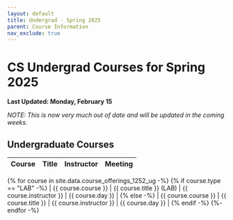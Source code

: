 ```yaml
---
layout: default
title: Undergrad - Spring 2025
parent: Course Information
nav_exclude: true
---
```


# CS Undergrad Courses for Spring 2025

__Last Updated: Monday, February 15__

_NOTE: This is now very much out of date and will be updated in the coming weeks._

## Undergraduate Courses

| Course        | Title          | Instructor |  Meeting |      
|:-------------|:------------------|:------|:-------|
{% for course in site.data.course_offerings_1252_ug -%}
{% if course.type == "LAB" -%}
| {{ course.course }} | {{ course.title }} (LAB) | {{ course.instructor }} | {{ course.day }} |
{% else -%}
| {{ course.course }} | {{ course.title }} | {{ course.instructor }} | {{ course.day }} |
{% endif -%}
{%- endfor -%}


